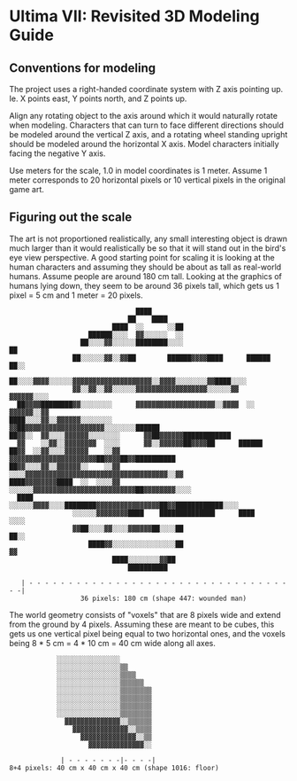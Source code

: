 # Ultima VII: Revisited 3D Modeling Guide

## Conventions for modeling

The project uses a right-handed coordinate system with Z axis pointing up.
Ie. X points east, Y points north, and Z points up.

Align any rotating object to the axis around which it would naturally rotate when modeling.
Characters that can turn to face different directions should be modeled around the vertical Z axis, and a rotating wheel standing upright should be modeled around the horizontal X axis.
Model characters initially facing the negative Y axis.

Use meters for the scale, 1.0 in model coordinates is 1 meter.
Assume 1 meter corresponds to 20 horizontal pixels or 10 vertical pixels in the original game art.

## Figuring out the scale

The art is not proportioned realistically, any small interesting object is drawn much larger than it would realistically be so that it will stand out in the bird's eye view perspective.
A good starting point for scaling it is looking at the human characters and assuming they should be about as tall as real-world humans.
Assume people are around 180 cm tall.
Looking at the graphics of humans lying down, they seem to be around 36 pixels tall, which gets us 1 pixel = 5 cm and 1 meter = 20 pixels.

```
                                ████
                              ██    ████
                          ████  ░░      ░░██
                    ██████░░░░  ▓▓░░░░░░  ░░
                  ██░░░░▓▓░░░░░░████████░░░░                              ██
                ██░░░░░░▓▓░░▓▓██        ██████▓▓▓▓████      ██████      ██░░
                ██░░░░▓▓▓▓░░░░░░▓▓▓▓▓▓▓▓▓▓▓▓▓▓▓▓▓▓▓▓░░▓▓▓▓░░░░░░░░▓▓████░░░░
                ▓▓░░▓▓░░▓▓░░░░░░▓▓▓▓▓▓▓▓▓▓▓▓▓▓▓▓▓▓░░░░░░▓▓        ▓▓▓▓▓▓░░░░
  ██▓▓▓▓████████▓▓░░░░░░░░      ▓▓▓▓▓▓▓▓▓▓▓▓▓▓▓▓▓▓▓▓░░▓▓▓▓  ░░    ▓▓▓▓▓▓░░▓▓
████░░░░▓▓░░▓▓▓▓▓▓░░░░░░░░        ▓▓██▓▓▓▓▓▓▓▓▓▓▓▓▓▓▓▓▓▓▓▓░░░░░░░░██████
██▓▓░░  ▓▓░░░░▓▓▓▓▓▓░░░░░░░░      ▓▓██▓▓▓▓▓▓████████████
  ▓▓    ░░▓▓░░▓▓▓▓▓▓▓▓  ░░░░      ▓▓░░▓▓▓▓▓▓██▓▓▓▓██      ██████
██▓▓  ░░▓▓░░░░▓▓▓▓▓▓    ░░▓▓      ▓▓▓▓▓▓▓▓▓▓▓▓▓▓▓▓▓▓▓▓▓▓██▓▓▓▓██▓▓██████████
██▓▓░░░░▓▓░░▓▓▓▓▓▓░░    ░░▓▓    ░░░░▓▓▓▓▓▓▓▓▓▓▓▓▓▓▓▓▓▓▓▓▓▓▓▓▓▓▓▓▓▓▓▓▓▓▓▓░░▓▓
████▓▓▓▓▓▓▓▓████  ░░  ░░░░▓▓  ░░░░░░▓▓▓▓▓▓▓▓▓▓▓▓▓▓▓▓▓▓▓▓▓▓▓▓▓▓██▓▓▓▓▓▓▓▓░░░░
  ████            ░░░░░░▓▓▓▓░░░░████████▓▓▓▓▓▓▓▓▓▓▓▓▓▓▓▓██▓▓████████████░░░░
                ░░░░░░▓▓▓▓▓▓▓▓████    ██████████████      ████          ░░░░
                ▓▓██░░░░▓▓░░░░▓▓▓▓▓▓██░░░░██                            ██░░
                    ████▓▓░░░░░░░░░░░░░░░░██                              ▓▓
                          ████░░░░░░░░▓▓██
                              ██████████

   | - - - - - - - - - - - - - - - - - - - - - - - - - - - - - - - - - - -|
                  36 pixels: 180 cm (shape 447: wounded man)
```

The world geometry consists of "voxels" that are 8 pixels wide and extend from the ground by 4 pixels.
Assuming these are meant to be cubes, this gets us one vertical pixel being equal to two horizontal ones, and the voxels being 8 * 5 cm = 4 * 10 cm = 40 cm wide along all axes.

```
            ░░░░░░░░░░░░░░░░
            ░░░░░░░░░░░░░░░░▒▒
            ░░░░░░░░░░░░░░░░▒▒▒▒
            ░░░░░░░░░░░░░░░░▒▒▒▒▒▒
            ░░░░░░░░░░░░░░░░▒▒▒▒▒▒▒▒
            ░░░░░░░░░░░░░░░░▒▒▒▒▒▒▒▒
            ░░░░░░░░░░░░░░░░▒▒▒▒▒▒▒▒
            ░░░░░░░░░░░░░░░░▒▒▒▒▒▒▒▒
              ▓▓▓▓▓▓▓▓▓▓▓▓▓▓░░▒▒▒▒▒▒
                ▓▓▓▓▓▓▓▓▓▓▓▓▓▓░░▒▒▒▒
                  ▓▓▓▓▓▓▓▓▓▓▓▓▓▓░░▒▒
                    ▓▓▓▓▓▓▓▓▓▓▓▓▓▓░░

             | - - - - - - -|- - - -|
8+4 pixels: 40 cm x 40 cm x 40 cm (shape 1016: floor)
```
